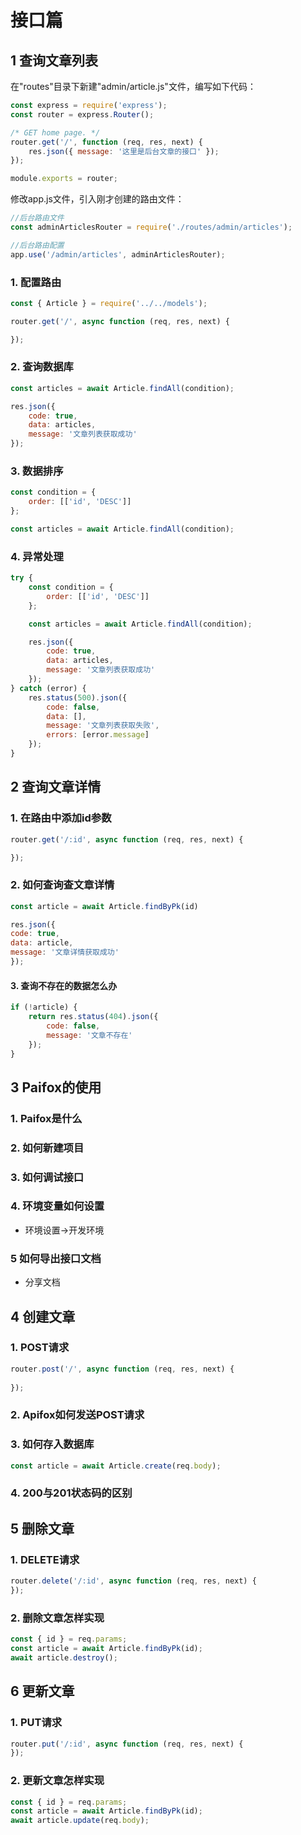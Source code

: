 # 接口篇

## 1 查询文章列表

在"routes"目录下新建"admin/article.js"文件，编写如下代码：

```javascript
const express = require('express');
const router = express.Router();

/* GET home page. */
router.get('/', function (req, res, next) {
    res.json({ message: '这里是后台文章的接口' });
});

module.exports = router;
```

修改app.js文件，引入刚才创建的路由文件：

```javascript
//后台路由文件
const adminArticlesRouter = require('./routes/admin/articles');

//后台路由配置
app.use('/admin/articles', adminArticlesRouter);
```

### 1. 配置路由

```js
const { Article } = require('../../models');

router.get('/', async function (req, res, next) {

});
```

### 2. 查询数据库

```js
const articles = await Article.findAll(condition);

res.json({
    code: true,
    data: articles,
    message: '文章列表获取成功'
});
```

### 3. 数据排序

```js
const condition = {
    order: [['id', 'DESC']]
};

const articles = await Article.findAll(condition);
```

### 4. 异常处理

```js
try {
    const condition = {
        order: [['id', 'DESC']]
    };

    const articles = await Article.findAll(condition);

    res.json({
        code: true,
        data: articles,
        message: '文章列表获取成功'
    });
} catch (error) {
    res.status(500).json({
        code: false,
        data: [],
        message: '文章列表获取失败',
        errors: [error.message]
    });
}
```

## 2 查询文章详情

### 1. 在路由中添加id参数

```js
router.get('/:id', async function (req, res, next) {

});

 ```

### 2. 如何查询查文章详情

```js
const article = await Article.findByPk(id)

res.json({
code: true,
data: article,
message: '文章详情获取成功'
});

```

#### 3. 查询不存在的数据怎么办

```js
if (!article) {
    return res.status(404).json({
        code: false,
        message: '文章不存在'
    });
}
```

## 3 Paifox的使用

### 1. Paifox是什么

### 2. 如何新建项目

### 3. 如何调试接口

### 4. 环境变量如何设置

- 环境设置->开发环境

### 5 如何导出接口文档

- 分享文档

## 4 创建文章

### 1. POST请求

```js
router.post('/', async function (req, res, next) {
    
});
```

### 2. Apifox如何发送POST请求

### 3. 如何存入数据库

```js
const article = await Article.create(req.body);
```

### 4. 200与201状态码的区别

## 5 删除文章

### 1. DELETE请求

```js
router.delete('/:id', async function (req, res, next) {
});
```

### 2. 删除文章怎样实现

```js
const { id } = req.params;
const article = await Article.findByPk(id);
await article.destroy();
```

## 6 更新文章

### 1. PUT请求

```js
router.put('/:id', async function (req, res, next) {
});
```

### 2. 更新文章怎样实现

```js
const { id } = req.params;
const article = await Article.findByPk(id);
await article.update(req.body);
```
